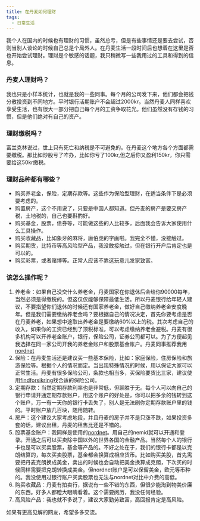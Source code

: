 ```yaml
---
title: 在丹麦如何理财
tags:
  - 日常生活
---
```


我个人在国内的时候也有理财的习惯，虽然总亏，但是有些事情还是要去尝试，否则当别人谈论的时候自己总是个局外人。在丹麦生活一段时间后也想着在这里是否也开始尝试理财。理财是个敏感的话题，我只稍微写一些我用过的工具和得到的信息。

### 丹麦人理财吗？
我也只是小样本统计，也就是我的一些同事。每个月的公司发下来，他们都会把钱分散投资到不同地方。平时银行活期账户不会超过2000kr。当然丹麦人同样喜欢享受生活，也有很大一部分把自己每个月的工资争取花光。他们虽然没有存钱的习惯，但是他们绝对有自己的资产。

### 理财缴税吗？
富兰克林说过，世上只有死亡和纳税是不可避免的。在丹麦这个地方各个方面都需要缴税。那比如炒股亏了咋办，比如你亏了100kr,但之后你又盈利150kr，你只需要给这50kr缴税。

### 理财品种都有哪些？
* 购买养老金，保险，定期存款等。这些作为保险型理财，在适当条件下是必须要考虑的。
* 购置房产，这个不用说了，只要是中国人都知道。但丹麦的房产是要交房产税，土地税的，自己也要斟酌好。
* 购买基金，股票，债券等，可能做这些的人比较多，后面我会告诉大家使用什么工具操作。
* 购买收藏品，比如象牙的麻将，唐伯虎的字画啦。我完全不懂，没接触过。
* 购买期货，比特币等高风险型产品，我没敢接触过，但在银行开户后肯定也是可以的。
* 购买彩票，或者赌博等。正常人应该不靠这玩意儿发家致富。

### 该怎么操作呢？
1. 养老金：如果自己没交什么养老金，丹麦国家在你退休后会给你90000每年，当然必须是得缴税的。但这仅仅能够保障最低生活。所以丹麦银行给年轻人建议，不要指望你们退休的时候还有国家养老金，做好自己缴纳养老金安度晚年。但是我们需要缴纳养老金吗？要根据自己的情况决定，首先你要考虑是否在丹麦养老，如果想中途取出养老金是要缴纳60%以上的税。其次考虑自己的收入，如果你的工资已经到了顶税标准，可以考虑缴纳养老金避税。丹麦有很多机构可以开养老金账户，银行，保险公司，证券公司都可以。为了方便起见我选择在同一家公司开我的养老金账户和股票基金账户。丹麦同事推荐我用[nordnet](https://www.nordnet.dk/)
2. 保险：在丹麦生活还是建议买一些基本保险，比如：家庭保险，住房保险和旅游保险等。根据个人的情况而定。当出现特殊情况的时候，用以保证大家可以正常生活。丹麦有很多保险公司，条款也相当多，买保险要货比三家，建议使用[findforsikring](https://www.findforsikring.dk/)找合适的保险公司。
3. 定期存款：当然定期存款利率也是非常低，但聊胜于无。每个人可以向自己的银行申请开通定期存款账户，用这个账户的好处是，你可以把多余的钱转到这个账户，万一有一天你的银行卡丢失了，别人是无法刷你定期存款账户里的钱的。平时账户放几百块，随用随转。
4. 房产：这个建议大家考虑地段，并且丹麦的房子并不是只涨不跌，如果投资多套的话，建议出租，丹麦的租售比还是不错的。
5. 股票基金账户：我同样是使用的[nordnet](https://www.nordnet.dk/)。用自己的nemid就可以开通和登录。开通之后可以买卖除中国以外的世界各国的金融产品。当然每个人的银行卡也是可以买卖股票，基金等产品的。不好之处在于，我们的银行卡都是以克朗结算的，每次买卖股票，基金都会换算成相应货币。比如购买美股，首先需要把丹麦克朗换成美金，卖出的时候也会自动把美金换算成克朗，下次买的时候同样需要把克朗转换成美金。但nordnet账户是可以保留美金，欧元等币种的。我没使用过银行账户买卖股票也无法与nordnet对比中介费的高低。
6. 购买收藏品：丹麦有拍卖行，据说有一些不错的东西，但很少能淘到物美价廉的东西。好多人都瞪大眼睛看着。这个需要阅历，我没任何经验。
7. 高风险产品：我也就不多说了，建议大家勤劳致富，高回报肯定是高风险。

如果有更高见解的网友，希望多多交流。
